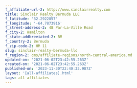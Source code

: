 ```yaml
---
f_affiliate-url-2: http://www.sinclairrealty.com
title: Sinclair Realty Bermuda LLC
f_latitude: '32.2922857'
f_longitude: '-64.7873916'
f_street-address-2: 48 Par-La-Ville Road­
f_city-2: Hamilton­
f_state-addbreviated-2: BM­
f_country-2: Bermuda
f_zip-code-2: HM 11
slug: sinclair-realty-bermuda-llc
f_region-2: cms/affiliate-regions/north-central-america.md
updated-on: '2021-06-02T23:42:55.263Z'
created-on: '2021-06-02T23:42:55.263Z'
published-on: '2023-11-30T22:40:33.987Z'
layout: '[all-affiliates].html'
tags: all-affiliates
---
```



